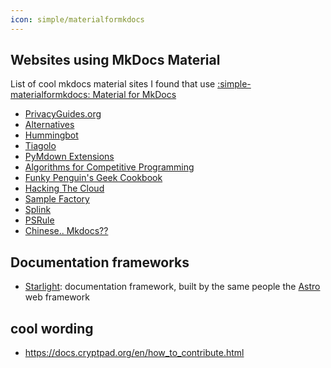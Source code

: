 ```yaml
---
icon: simple/materialformkdocs
---
```



## Websites using MkDocs Material

List of cool mkdocs material sites I found that use [:simple-materialformkdocs: Material for MkDocs](https://squidfunk.github.io/mkdocs-material/)

* [PrivacyGuides.org](https://www.privacyguides.org/en/basics/why-privacy-matters/)
* [Alternatives](https://alternatives.microcontrollers.dev/)
* [Hummingbot](https://hummingbot.com/)
* [Tiagolo](https://fastapi.tiangolo.com/)
* [PyMdown Extensions](https://facelessuser.github.io/pymdown-extensions/)
* [Algorithms for Competitive Programming](https://cp-algorithms.com)
* [Funky Penguin's Geek Cookbook](https://geek-cookbook.funkypenguin.co.nz/)
* [Hacking The Cloud](https://hackingthe.cloud)
* [Sample Factory](https://www.samplefactory.dev/)
* [Splink](https://moj-analytical-services.github.io/splink/)
* [PSRule](https://microsoft.github.io/PSRule/v2/)
* [Chinese.. Mkdocs??](https://wdk-docs.github.io)

## Documentation frameworks 

* [Starlight](https://starlight.astro.build/): documentation framework, built by the same people the [Astro](https://astro.build) web framework


## cool wording

* <https://docs.cryptpad.org/en/how_to_contribute.html>
